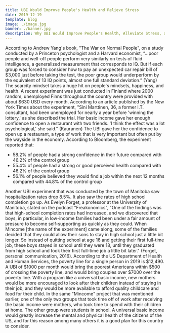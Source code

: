 ```yaml
---
title: UBI Would Improve People's Health and Relieve Stress
date: 2019-12-19
template: blog
image: ./image.jpg
banner: ./banner.jpg
description: Why UBI Would Improve People's Health, Alleviate Stress, and Benefit Society
---
```


  According to Andrew Yang's book, "The War on Normal People", on a study conducted by a Princeton psychologist and a Harvard economist, “...poor people and well-off people perform very similarly on tests of fluid intelligence, a generalized measurement that corresponds to IQ. But if each group was forced to consider how to pay an unexpected car repair bill of $3,000 just before taking the test, the poor group would underperform by the equivalent of 13 IQ points, almost one full standard deviation.” (Yang) The scarcity mindset takes a huge hit on people's mindsets, happiness, and health. A recent experiment was just conducted in Finland where 2000 random, unemployed Finns throughout the country were provided with about $630 USD every month. According to an article published by the New York Times about the experiment, "Sini Marttinen, 36, a former I.T. consultant, had been unemployed for nearly a year before 'winning the lottery,' as she described the trial. Her basic income gave her enough confidence to open a restaurant with two friends. 'I think the effect was a lot psychological,' she said." (Kauranen) The UBI gave her the confidence to open up a restaurant, a type of work that is very important but often put by the wayside in the economy. According to Bloomberg, the experiment reported that:
  * 58.2% of people had a strong confidence in their future compared with 46.2% of the control group
  * 55.4% of people had a strong or good perceived health compared with 46.2% of the control group
  * 56.1% of people believed they would find a job within the next 12 months compared with 44.8% of the control group
  
  Another UBI experiment that was conducted by the town of Manitoba saw hospitalization rates drop 8.5%. It also saw the rates of high school completion go up. As Evelyn Forget, a professor at the University of Manitoba, stated on the podcast "Freakonomics", "One of the findings was that high-school completion rates had increased, and we discovered that boys, in particular, in low-income families had been under a fair amount of pressure to become self-supporting as quickly as they could. When Mincome [the name of the experiment] came along, some of the families decided that they could allow their sons to stay in high school just a little bit longer. So instead of quitting school at age 16 and getting their first full-time job, these boys stayed in school until they were 18, until they graduated from high school and took their first full-time job a little bit later." (Forget, personal communication, 2016). According to the US Department of Health and Human Services, the poverty line for a single person in 2019 is $12,490. A UBI of $1000 per month would bring the poorest Americans within $500 of crossing the poverty line, and would bring couples over $7000 over the poverty line. With a program like a universal basic income, new mothers would be more encouraged to look after their children instead of staying in their job, and they would be more available to afford quality childcare and food for their child. In the same "Mincome" project that was mentioned earlier, one of the only two groups that took time off of work after receiving the basic income were mothers, who took time to spend with their children at home. The other group were students in school. A universal basic income would greatly increase the mental and physical health of the citizens of the US, and for this reason among many others it is a good plan for this country to consider.
